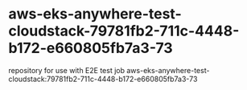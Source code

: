 # aws-eks-anywhere-test-cloudstack-79781fb2-711c-4448-b172-e660805fb7a3-73
repository for use with E2E test job aws-eks-anywhere-test-cloudstack:79781fb2-711c-4448-b172-e660805fb7a3-73
